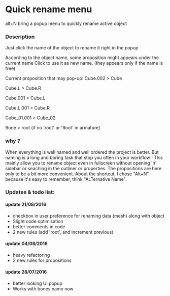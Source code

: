 # Quick rename menu

alt+N bring a popup menu to quickly rename active object

### Description
Just click the name of the object to rename it right in the popup

According to the object name, some proposition might appears under the current name
Click to use it as new name.
(they appears only if the name is free)

Current proposition that may pop-up:
Cube.002 > Cube

Cube.L > Cube.R

Cube.001 > Cube.L

Cube.L.001 > Cube.R

Cube\_01.001 > Cube\_02

Bone > root (if no 'root' or 'Root' in armature)


### why ?

When everything is well named and well ordered the project is better.
But naming is a long and boring task that stop you often in your workflow !
This mainly allow you to rename object even in fullscreen without opening 'n' sidebar or seaching in the outliner or properties.
The propositions are here only to be a bit more convenient.
About the shortcut, I chose "Alt+N" because it's easy to remember, think "ALTernative Name".


### Updates & todo list:

#### update 21/08/2016
- checkbox in user preference for renaming data (mesh) along with object
- Slight code optimisation
- better comments in code
- 2 new rules (add 'root', and increment previous)


#### update 04/08/2016
- heavy refactoring
- 2 new rules for propositions

#### update 28/07/2016

- better looking UI popup
- Works with bones name now

<!--
####Ideas of rules to add:

-decreaseName (maybe not that interesting because need a loop)
Cube.003 >> propose Cube.001 if Cube exist
-->
